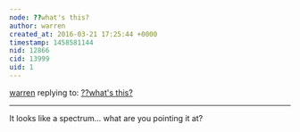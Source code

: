```yaml
---
node: ??what's this?
author: warren
created_at: 2016-03-21 17:25:44 +0000
timestamp: 1458581144
nid: 12866
cid: 13999
uid: 1
---
```




[warren](../profile/warren) replying to: [??what's this?](../notes/Leekanghyun/03-20-2016/what-s-this)

----
It looks like a spectrum... what are you pointing it at? 